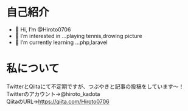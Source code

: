 # 自己紹介
- 👋 Hi, I’m @Hiroto0706
- 👀 I’m interested in ...playing tennis,drowing picture
- 🌱 I’m currently learning ...php,laravel

# 私について
TwitterとQiitaにて不定期ですが、つぶやきと記事の投稿をしています〜！<br>
Twitterのアカウント→@hiroto_kadota<br>
QiitaのURL→https://qiita.com/Hiroto0706
